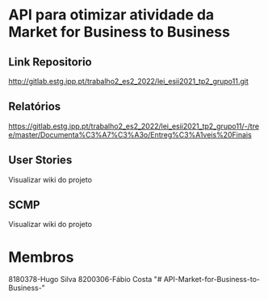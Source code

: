# API para otimizar atividade da  Market for Business to Business 

## Link Repositorio
http://gitlab.estg.ipp.pt/trabalho2_es2_2022/lei_esii2021_tp2_grupo11.git

## Relatórios
https://gitlab.estg.ipp.pt/trabalho2_es2_2022/lei_esii2021_tp2_grupo11/-/tree/master/Documenta%C3%A7%C3%A3o/Entreg%C3%A1veis%20Finais

## User Stories
Visualizar wiki do projeto
## SCMP
Visualizar wiki do projeto
# Membros
8180378-Hugo Silva
8200306-Fábio Costa
"# API-Market-for-Business-to-Business-" 
